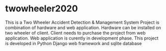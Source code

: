 # twowheeler2020

This is a Two Wheeler Accident Detection & Management System Project is combination of hardware and web application. Hardware can be installed on two wheeler of client.
Client needs to purchase the project from web application. Web application is curently in development phase. This project is developed in Python Django web framework and sqlite database
